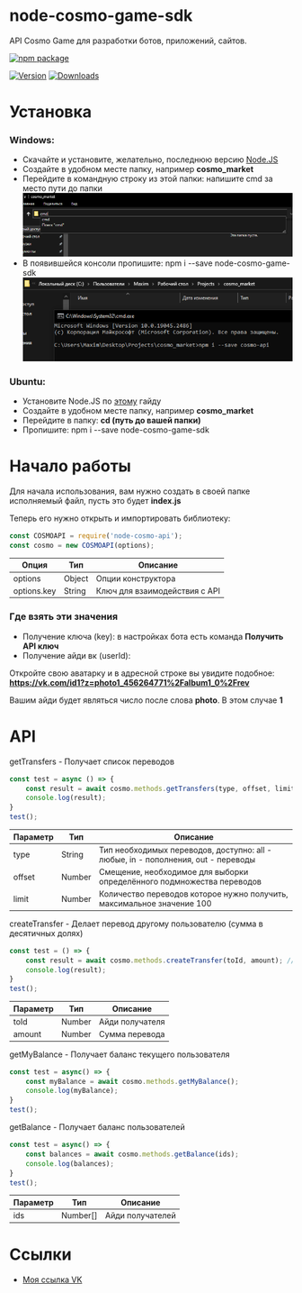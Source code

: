 # node-cosmo-game-sdk
API Cosmo Game для разработки ботов, приложений, сайтов.

[![npm package](https://nodei.co/npm/node-cosmo-game-sdk.png?downloads=true&downloadRank=true&stars=true)](https://nodei.co/npm/node-cosmo-game-sdk/)
<p>
<a href="https://www.npmjs.com/package/node-cosmo-game-sdk"><img src="https://img.shields.io/npm/v/node-cosmo-game-sdk.svg" alt="Version"></a>
<a href="https://www.npmjs.com/package/node-cosmo-game-sdk"><img src="https://img.shields.io/npm/dt/node-cosmo-game-sdk.svg" alt="Downloads"></a>
</p>

# Установка
### Windows:
* Скачайте и установите, желательно, последнюю версию [Node.JS](https://nodejs.org/en/download/)
* Создайте в удобном месте папку, например **cosmo_market**
* Перейдите в командную строку из этой папки: напишите cmd за место пути до папки
![Рис.1](./assets/ris_1.png)
* В появившейся консоли пропишите: npm i --save node-cosmo-game-sdk
![Рис.2](./assets/ris_2.png)

### Ubuntu:
* Установите Node.JS по [этому](https://www.digitalocean.com/community/tutorials/node-js-ubuntu-16-04-ru) гайду
* Создайте в удобном месте папку, например **cosmo_market**
* Перейдите в папку: **cd (путь до вашей папки)**
* Пропишите: npm i --save node-cosmo-game-sdk

# Начало работы
Для начала использования, вам нужно создать в своей папке исполняемый файл, пусть это будет **index.js**

Теперь его нужно открыть и импортировать библиотеку:
```js
const COSMOAPI = require('node-cosmo-api');
const cosmo = new COSMOAPI(options);
```

|Опция|Тип|Описание|
|-|-|-|
|options|Object|Опции конструктора|
|options.key|String|Ключ для взаимодействия с API|

### Где взять эти значения
* Получение ключа (key): в настройках бота есть команда **Получить API ключ**
* Получение айди вк (userId):

Откройте свою аватарку и в адресной строке вы увидите подобное: **https://vk.com/id1?z=photo1_456264771%2Falbum1_0%2Frev**

Вашим айди будет являться число после слова **photo**. В этом случае **1**

# API

getTransfers - Получает список переводов

```js
const test = async () => {
    const result = await cosmo.methods.getTransfers(type, offset, limit);
    console.log(result);
}
test();
```

|Параметр|Тип|Описание|
|-|-|-|
|type|String|Тип необходимых переводов, доступно: all - любые, in - пополнения, out - переводы|
|offset|Number|Смещение, необходимое для выборки определённого подмножества переводов|
|limit|Number|Количество переводов которое нужно получить, максимальное значение 100|

createTransfer - Делает перевод другому пользователю (сумма в десятичных долях)

```js
const test = () => {
    const result = await cosmo.methods.createTransfer(toId, amount); // 1 коин = 1.00 ед.
    console.log(result);
}
test();
```

|Параметр|Тип|Описание|
|-|-|-|
|toId|Number|Айди получателя|
|amount|Number|Сумма перевода|

getMyBalance - Получает баланс текущего пользователя

```js
const test = async() => {
    const myBalance = await cosmo.methods.getMyBalance();
    console.log(myBalance);
}
test();
```

getBalance - Получает баланс пользователей

```js
const test = async() => {
    const balances = await cosmo.methods.getBalance(ids);
    console.log(balances);
}
test();
```

|Параметр|Тип|Описание|
|-|-|-|
|ids|Number[]|Айди получателей|

# Ссылки
* [Моя ссылка VK](https://vk.com/black_raison_d.etre)